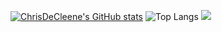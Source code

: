 [![ChrisDeCleene's GitHub stats](https://github-readme-stats.vercel.app/api?username=ChrisDeCleene&theme=dracula)](https://github.com/ChrisDeCleene/github-readme-stats) ![Top Langs](https://github-readme-stats.vercel.app/api/top-langs/?username=ChrisDeCleene&layout=compact&hide=html,css&theme=dracula)
![](https://komarev.com/ghpvc/?username=ChrisDeCleene&theme=dracula)

